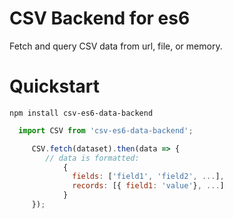 # CSV Backend for es6
Fetch and query CSV data from url, file, or memory.

# Quickstart
``npm install csv-es6-data-backend``
```javascript
  import CSV from 'csv-es6-data-backend';

     CSV.fetch(dataset).then(data => {
        // data is formatted:
            {
              fields: ['field1', 'field2', ...],
              records: [{ field1: 'value'}, ...]
            }
     });
```


